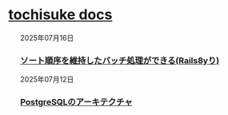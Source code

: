 # [tochisuke docs](/)

<ul>
  <li style="list-style: none">
    <p>2025年07月16日</p>
    <h3 id="PostgreSQLのアーキテクチャ">
      <a href="posts/2025-07-15-sort-batch-method/index.html">ソート順序を維持したバッチ処理ができる(Rails8yり)</a>
      <!-- AnchorJS を読み込んでいれば自動で <a class="anchorjs-link">…</a> が挿入されます -->
    </h3>
  </li>
  <li style="list-style: none">
    <p>2025年07月12日</p>
    <h3 id="PostgreSQLのアーキテクチャ">
      <a href="posts/2025-07-12-postgresql-architecture/index.html">PostgreSQLのアーキテクチャ</a>
      <!-- AnchorJS を読み込んでいれば自動で <a class="anchorjs-link">…</a> が挿入されます -->
    </h3>
  </li>
  <!-- 以下、同様に繰り返し -->
</ul>

